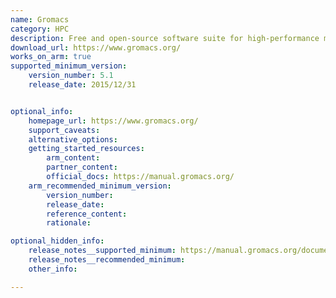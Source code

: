```yaml
---
name: Gromacs
category: HPC
description: Free and open-source software suite for high-performance molecular dynamics and output analysis
download_url: https://www.gromacs.org/
works_on_arm: true
supported_minimum_version:
    version_number: 5.1
    release_date: 2015/12/31


optional_info:
    homepage_url: https://www.gromacs.org/
    support_caveats:
    alternative_options:
    getting_started_resources:
        arm_content: 
        partner_content: 
        official_docs: https://manual.gromacs.org/
    arm_recommended_minimum_version:
        version_number:
        release_date:
        reference_content:
        rationale:

optional_hidden_info:
    release_notes__supported_minimum: https://manual.gromacs.org/documentation/5.1/ReleaseNotes/index.html
    release_notes__recommended_minimum:
    other_info:

---
```

